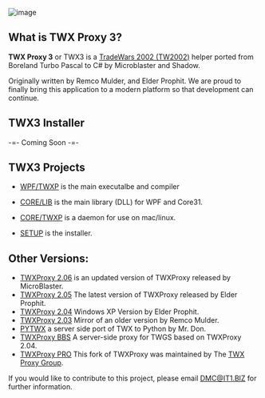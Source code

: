 ![image](https://user-images.githubusercontent.com/3355654/67166690-3cd7f100-f357-11e9-953f-561864f26fc1.png)

## What is TWX Proxy 3?

**TWX Proxy 3** or TWX3 is a [TradeWars 2002 (TW2002)](http://www.eisonline.com) helper ported from Boreland Turbo Pascal to C# by Microblaster and Shadow.

Originally written by Remco Mulder, and Elder Prophit. We are proud to finally bring this application to a modern platform so that development can continue.

## TWX3 Installer

-=- Coming Soon -=-

## TWX3 Projects

* [WPF/TWXP](https://github.com/TW2002/twxp/tree/master/Source/TWX30/Proxy) is the main executalbe and compiler

* [CORE/LIB](https://github.com/TW2002/twxp/tree/master/Source/TEX30/Library) is the main library (DLL) for WPF and Core31.

* [CORE/TWXP](https://github.com/TW2002/twxp/tree/master/Source/TWX30/Daemon) is a daemon for use on mac/linux.

* [SETUP](https://github.com/TW2002/TWX-Sharp/tree/master/Source/TWX30/Setup) is the installer.

## Other Versions:
* [TWXProxy 2.06](https://github.com/MicroBlaster/TWXProxy/tree/master/Source/TWXProxy-MB) is an updated version of TWXProxy released by MicroBlaster.
* [TWXProxy 2.05](https://github.com/MicroBlaster/TWXProxy/tree/master/Source/TWXProxy-EP) The latest version of TWXProxy released by Elder Prophit.
* [TWXProxy 2.04](https://github.com/erikh/twxproxy) Windows XP Version by Elder Prophit.
* [TWXProxy 2.03](https://github.com/erikh/twxproxy) Mirror of an older version by Remco Mulder.
* [PYTWX](https://bitbucket.org/mrdon/pytwx/src) a server side port of TWX to Python by Mr. Don.
* [TWXProxy BBS](https://code.google.com/archive/p/twxproxy-ep/wikis/TwxBbsAdministrationGuide.wiki) A server-side proxy for TWGS based on TWXProxy 2.04.
* [TWXProxy PRO](https://sourceforge.net/projects/twxproxy/) This fork of TWXProxy was maintained by The [TWX Proxy Group](http://twxproxy.sourceforge.net/).

If you would like to contribute to this project, please email DMC@IT1.BIZ for further information.

